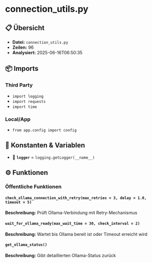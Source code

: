 # connection_utils.py

## 📋 Übersicht

- **Datei:** `connection_utils.py`
- **Zeilen:** 96
- **Analysiert:** 2025-06-16T06:50:35

## 📦 Imports

### Third Party
- `import logging`
- `import requests`
- `import time`

### Local/App
- `from app.config import config`

## 🔧 Konstanten & Variablen

- 📝 **`logger`** = `logging.getLogger(__name__)`

## ⚙️ Funktionen

### Öffentliche Funktionen

#### `check_ollama_connection_with_retry(max_retries = 3, delay = 1.0, timeout = 5)`

**Beschreibung:** Prüft Ollama-Verbindung mit Retry-Mechanismus

#### `wait_for_ollama_ready(max_wait_time = 30, check_interval = 2)`

**Beschreibung:** Wartet bis Ollama bereit ist oder Timeout erreicht wird

#### `get_ollama_status()`

**Beschreibung:** Gibt detaillierten Ollama-Status zurück
